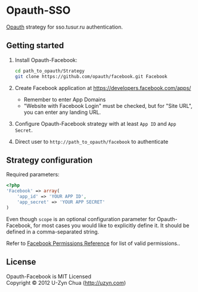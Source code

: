 Opauth-SSO
=============
[Opauth][1] strategy for sso.tusur.ru authentication.

Getting started
----------------
1. Install Opauth-Facebook:
   ```bash
   cd path_to_opauth/Strategy
   git clone https://github.com/opauth/facebook.git Facebook
   ```

2. Create Facebook application at https://developers.facebook.com/apps/
   - Remember to enter App Domains
   - "Website with Facebook Login" must be checked, but for "Site URL", you can enter any landing URL.

3. Configure Opauth-Facebook strategy with at least `App ID` and `App Secret`.

4. Direct user to `http://path_to_opauth/facebook` to authenticate

Strategy configuration
----------------------

Required parameters:

```php
<?php
'Facebook' => array(
	'app_id' => 'YOUR APP ID',
	'app_secret' => 'YOUR APP SECRET'
)
```

Even though `scope` is an optional configuration parameter for Opauth-Facebook, for most cases you would like to explicitly define it. It should be defined in a comma-separated string. 

Refer to [Facebook Permissions Reference](https://developers.facebook.com/docs/authentication/permissions/) for list of valid permissions..

License
---------
Opauth-Facebook is MIT Licensed  
Copyright © 2012 U-Zyn Chua (http://uzyn.com)

[1]: https://github.com/opauth/opauth
